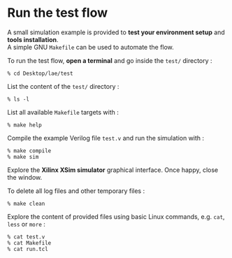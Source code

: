 # Run the test flow

A small simulation example is provided to **test your environment setup** and **tools installation**.<br/>
A simple GNU `Makefile` can be used to automate the flow.

To run the test flow, **open a terminal** and go inside the `test/` directory :


```
% cd Desktop/lae/test
```

List the content of the `test/` directory :

```
% ls -l
```


List all available `Makefile` targets with :

```
% make help
```

Compile the example Verilog file `test.v` and run the simulation with :

```
% make compile
% make sim
```

Explore the **Xilinx XSim simulator** graphical interface. Once happy, close the window.

To delete all log files and other temporary files :

```
% make clean
```

Explore the content of provided files using basic Linux commands, e.g. `cat`, `less` or `more` :

```
% cat test.v
% cat Makefile
% cat run.tcl
```
